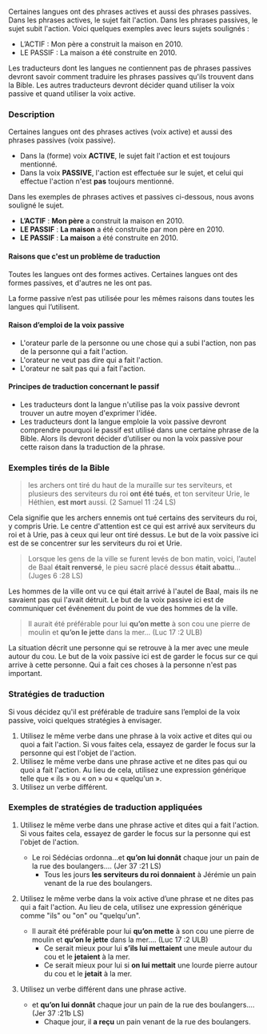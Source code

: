 
Certaines langues ont des phrases actives et aussi des phrases passives. Dans les phrases actives, le sujet fait l'action. Dans les phrases passives, le sujet subit l'action. Voici quelques exemples avec leurs sujets soulignés :

* L’ACTIF : Mon père a construit la maison en 2010.
* LE PASSIF : La maison a été construite en 2010.

Les traducteurs dont les langues ne contiennent pas de phrases passives devront savoir comment traduire les phrases passives qu'ils trouvent dans la Bible. Les autres traducteurs devront décider quand utiliser la voix passive et quand utiliser la voix active.


### Description

Certaines langues ont des phrases actives (voix active) et aussi des phrases passives (voix passive).

* Dans la (forme) voix **ACTIVE**, le sujet fait l'action et est toujours mentionné. 
* Dans la voix **PASSIVE**, l'action est effectuée sur le sujet, et celui qui effectue l'action n'est **pas** toujours mentionné.

Dans les exemples de phrases actives et passives ci-dessous, nous avons souligné le sujet.

* **L’ACTIF** : **Mon père** a construit la maison en 2010.
* **LE PASSIF** : **La maison** a été construite par mon père en 2010.
* **LE PASSIF** : **La maison** a été construite en 2010.

#### Raisons que c'est un problème de traduction

Toutes les langues ont des formes actives. Certaines langues ont des formes passives, et d'autres ne les ont pas.

La forme passive n’est pas utilisée pour les mêmes raisons dans toutes les langues qui l’utilisent.

#### Raison d’emploi de la voix passive

* L'orateur parle de la personne ou une chose qui a subi l'action, non pas de la personne qui a fait l'action.
* L'orateur ne veut pas dire qui a fait l'action.
* L'orateur ne sait pas qui a fait l'action.

#### Principes de traduction concernant le passif

* Les traducteurs dont la langue n'utilise pas la voix passive devront trouver un autre moyen d'exprimer l'idée.
* Les traducteurs dont la langue emploie la voix passive devront comprendre pourquoi le passif est utilisé dans une certaine phrase de la Bible. Alors ils devront décider d’utiliser ou non la voix passive pour cette raison dans la traduction de la phrase.


### Exemples tirés de la Bible

>les archers ont tiré du haut de la muraille sur tes serviteurs, et plusieurs des serviteurs du roi **ont été tués**, et ton serviteur Urie, le Héthien, **est mort** aussi. (2 Samuel 11 :24 LS)

Cela signifie que les archers ennemis ont tué certains des serviteurs du roi, y compris Urie. Le centre d'attention est ce qui est arrivé aux serviteurs du roi et à Urie, pas à ceux qui leur ont tiré dessus. Le but de la voix passive ici est de se concentrer sur les serviteurs du roi et Urie.

>Lorsque les gens de la ville se furent levés de bon matin, voici, l’autel de Baal **était renversé**, le pieu sacré placé dessus **était abattu**… (Juges 6 :28 LS)

Les hommes de la ville ont vu ce qui était arrivé à l'autel de Baal, mais ils ne savaient pas qui l'avait détruit. Le but de la voix passive ici est de communiquer cet événement du point de vue des hommes de la ville.

>Il aurait été préférable pour lui **qu’on mette** à son cou une pierre de moulin et **qu’on le jette** dans la mer… (Luc 17 :2 ULB)

La situation décrit une personne qui se retrouve à la mer avec une meule autour du cou. Le but de la voix passive ici est de garder le focus sur ce qui arrive à cette personne. Qui a fait ces choses à la personne n'est pas important.


### Stratégies de traduction

Si vous décidez qu'il est préférable de traduire sans l’emploi de la voix passive, voici quelques stratégies à envisager. 

1. Utilisez le même verbe dans une phrase à la voix active et dites qui ou quoi a fait l'action. Si vous faites cela, essayez de garder le focus sur la personne qui est l'objet de l'action.
1. Utilisez le même verbe dans une phrase active et ne dites pas qui ou quoi a fait l'action. Au lieu de cela, utilisez une expression générique telle que « ils » ou « on » ou « quelqu'un ».
1. Utilisez un verbe différent.


### Exemples de stratégies de traduction appliquées

1. Utilisez le même verbe dans une phrase active et dites qui a fait l'action. Si vous faites cela, essayez de garder le focus sur la personne qui est l'objet de l'action.

    * Le roi Sédécias ordonna…et **qu’on lui donnât** chaque jour un pain de la rue des boulangers…. (Jer 37 :21 LS)
        * Tous les jours **les serviteurs du roi donnaient** à Jérémie un pain venant de la rue des boulangers.  

1. Utilisez le même verbe dans la voix active d’une phrase et ne dites pas qui a fait l'action. Au lieu de cela, utilisez une expression générique comme "ils" ou "on" ou "quelqu'un".

    * Il aurait été préférable pour lui **qu’on mette** à son cou une pierre de moulin et **qu’on le jette** dans la mer…. (Luc 17 :2 ULB)
        * Ce serait mieux pour lui **s’ils lui mettaient** une meule autour du cou et le **jetaient** à la mer.
        * Ce serait mieux pour lui si **on lui mettait** une lourde pierre autour du cou et le **jetait** à la mer. 

1. Utilisez un verbe différent dans une phrase active.

    * et **qu’on lui donnât** chaque jour un pain de la rue des boulangers…. (Jer 37 :21b LS)
        * Chaque jour, il **a reçu** un pain venant de la rue des boulangers.

